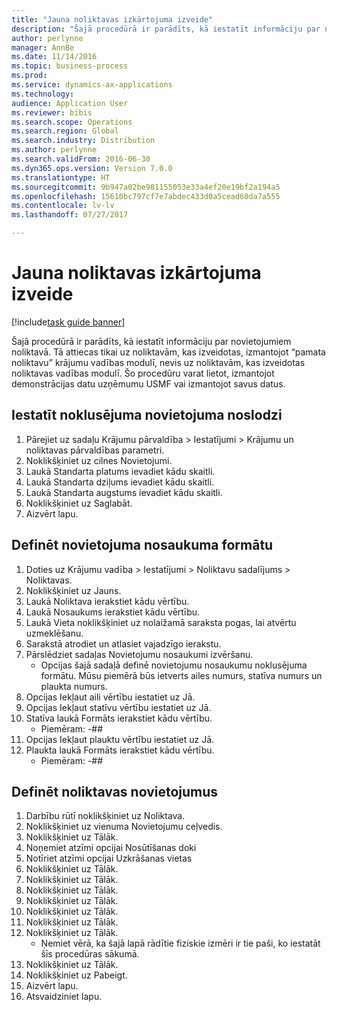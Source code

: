 ```yaml
--- 
title: "Jauna noliktavas izkārtojuma izveide"
description: "Šajā procedūrā ir parādīts, kā iestatīt informāciju par novietojumiem noliktavā."
author: perlynne
manager: AnnBe
ms.date: 11/14/2016
ms.topic: business-process
ms.prod: 
ms.service: dynamics-ax-applications
ms.technology: 
audience: Application User
ms.reviewer: bibis
ms.search.scope: Operations
ms.search.region: Global
ms.search.industry: Distribution
ms.author: perlynne
ms.search.validFrom: 2016-06-30
ms.dyn365.ops.version: Version 7.0.0
ms.translationtype: HT
ms.sourcegitcommit: 9b947a02be981155053e33a4ef20e19bf2a194a5
ms.openlocfilehash: 15610bc797cf7e7abdec433d0a5cead60da7a555
ms.contentlocale: lv-lv
ms.lasthandoff: 07/27/2017

---
```

# <a name="create-a-new-warehouse-layout"></a>Jauna noliktavas izkārtojuma izveide

[!include[task guide banner](../../includes/task-guide-banner.md)]

Šajā procedūrā ir parādīts, kā iestatīt informāciju par novietojumiem noliktavā. Tā attiecas tikai uz noliktavām, kas izveidotas, izmantojot “pamata noliktavu” krājumu vadības modulī, nevis uz noliktavām, kas izveidotas noliktavas vadības modulī. Šo procedūru varat lietot, izmantojot demonstrācijas datu uzņēmumu USMF vai izmantojot savus datus.


## <a name="set-the-default-location-capacity"></a>Iestatīt noklusējuma novietojuma noslodzi
1. Pārejiet uz sadaļu Krājumu pārvaldība > Iestatījumi > Krājumu un noliktavas pārvaldības parametri.
2. Noklikšķiniet uz cilnes Novietojumi.
3. Laukā Standarta platums ievadiet kādu skaitli.
4. Laukā Standarta dziļums ievadiet kādu skaitli.
5. Laukā Standarta augstums ievadiet kādu skaitli.
6. Noklikšķiniet uz Saglabāt.
7. Aizvērt lapu.

## <a name="define-the-location-name-format"></a>Definēt novietojuma nosaukuma formātu
1. Doties uz Krājumu vadība > Iestatījumi > Noliktavu sadalījums > Noliktavas.
2. Noklikšķiniet uz Jauns.
3. Laukā Noliktava ierakstiet kādu vērtību.
4. Laukā Nosaukums ierakstiet kādu vērtību.
5. Laukā Vieta noklikšķiniet uz nolaižamā saraksta pogas, lai atvērtu uzmeklēšanu.
6. Sarakstā atrodiet un atlasiet vajadzīgo ierakstu.
7. Pārslēdziet sadaļas Novietojumu nosaukumi izvēršanu.
    * Opcijas šajā sadaļā definē novietojumu nosaukumu noklusējuma formātu. Mūsu piemērā būs ietverts ailes numurs, statīva numurs un plaukta numurs.  
8. Opcijas Iekļaut aili vērtību iestatiet uz Jā.
9. Opcijas Iekļaut statīvu vērtību iestatiet uz Jā. 
10. Statīva laukā Formāts ierakstiet kādu vērtību.
    * Piemēram: -##  
11. Opcijas Iekļaut plauktu vērtību iestatiet uz Jā.
12. Plaukta laukā Formāts ierakstiet kādu vērtību.
    * Piemēram: -##  

## <a name="define-warehouse-locations"></a>Definēt noliktavas novietojumus
1. Darbību rūtī noklikšķiniet uz Noliktava.
2. Noklikšķiniet uz vienuma Novietojumu ceļvedis.
3. Noklikšķiniet uz Tālāk.
4. Noņemiet atzīmi opcijai Nosūtīšanas doki
5. Notīriet atzīmi opcijai Uzkrāšanas vietas
6. Noklikšķiniet uz Tālāk.
7. Noklikšķiniet uz Tālāk.
8. Noklikšķiniet uz Tālāk.
9. Noklikšķiniet uz Tālāk.
10. Noklikšķiniet uz Tālāk.
11. Noklikšķiniet uz Tālāk.
12. Noklikšķiniet uz Tālāk.
    * Ņemiet vērā, ka šajā lapā rādītie fiziskie izmēri ir tie paši, ko iestatāt šīs procedūras sākumā.  
13. Noklikšķiniet uz Tālāk.
14. Noklikšķiniet uz Pabeigt.
15. Aizvērt lapu.
16. Atsvaidziniet lapu.


